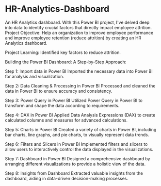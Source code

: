 # HR-Analytics-Dashboard
An HR Analytics dashboard. With this Power BI project, I've delved deep into data to identify crucial factors that directly impact employee attrition.
Project Objective:
Help an organization to improve employee performance and improve employee retention (reduce attrition) by creating an HR Analytics dashboard.

Project Learning:
Identified key factors to reduce attrition.

Building the Power BI Dashboard: A Step-by-Step Approach:

Step 1: Import data in Power BI
Imported the necessary data into Power BI for analysis and visualization.

Step 2: Data Cleaning & Processing in Power BI
Processed and cleaned the data in Power BI to ensure accuracy and consistency.

Step 3: Power Query in Power BI
Utilized Power Query in Power BI to transform and shape the data according to requirements.

Step 4: DAX in Power BI
Applied Data Analysis Expressions (DAX) to create calculated columns and measures for advanced calculations.

Step 5: Charts in Power BI
Created a variety of charts in Power BI, including bar charts, line graphs, and pie charts, to visually represent data trends.

Step 6: Filters and Slicers in Power BI
Implemented filters and slicers to allow users to interactively control the data displayed in the visualizations.

Step 7: Dashboard in Power BI
Designed a comprehensive dashboard by arranging different visualizations to provide a holistic view of the data.

Step 8: Insights from Dashboard
Extracted valuable insights from the dashboard, aiding in data-driven decision-making processes.
